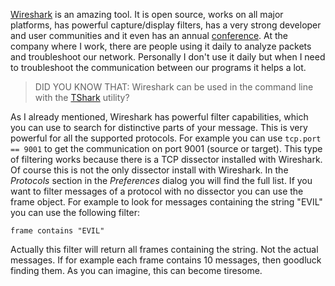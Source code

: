 [Wireshark](https://www.wireshark.org/) is an amazing tool. It is open source, works on all major platforms, has powerful capture/display filters, has a very strong developer and user communities and it even has an annual [conference](http://sharkfest.wireshark.org/). At the company where I work, there are people using it daily to analyze packets and troubleshoot our network. Personally I don't use it daily but when I need to troubleshoot the communication between our programs it helps a lot.

> DID YOU KNOW THAT: Wireshark can be used in the command line with the [TShark](https://www.wireshark.org/docs/man-pages/tshark.html) utility?

As I already mentioned, Wireshark has powerful filter capabilities, which you can use to search for distinctive parts of your message. This is very powerful for all the supported protocols. For example you can use `tcp.port == 9001` to get the communication on port 9001 (source or target). This type of filtering works because there is a TCP dissector installed with Wireshark. Of course this is not the only dissector install with Wireshark. In the *Protocols* section in the *Preferences* dialog you will find the full list. If you want to filter messages of a protocol with no dissector you can use the frame object. For example to look for messages containing the string "EVIL" you can use the following filter:

```
frame contains "EVIL"
```

Actually this filter will return all frames containing the string. Not the actual messages. If for example each frame contains 10 messages, then goodluck finding them. As you can imagine, this can become tiresome.